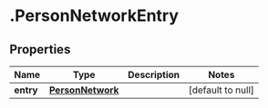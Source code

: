 # .PersonNetworkEntry

## Properties
Name | Type | Description | Notes
------------ | ------------- | ------------- | -------------
**entry** | [**PersonNetwork**](PersonNetwork.md) |  | [default to null]


